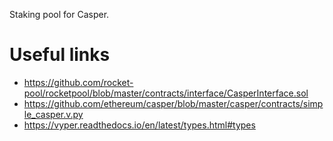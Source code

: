 Staking pool for Casper.

# Useful links
- https://github.com/rocket-pool/rocketpool/blob/master/contracts/interface/CasperInterface.sol
- https://github.com/ethereum/casper/blob/master/casper/contracts/simple_casper.v.py
- https://vyper.readthedocs.io/en/latest/types.html#types
